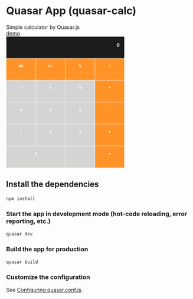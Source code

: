 # Quasar App (quasar-calc)

Simple calculator by Quasar.js  
[demo](https://pochivalin-alexey.github.io/qc/)  
<img width="320" src="https://github.com/pochivalin-alexey/quasar-calc/blob/master/src/statics/img/screenshot.jpg?raw=true">

## Install the dependencies

```bash
npm install
```

### Start the app in development mode (hot-code reloading, error reporting, etc.)

```bash
quasar dev
```

### Build the app for production

```bash
quasar build
```

### Customize the configuration

See [Configuring quasar.conf.js](https://quasar.dev/quasar-cli/quasar-conf-js).
